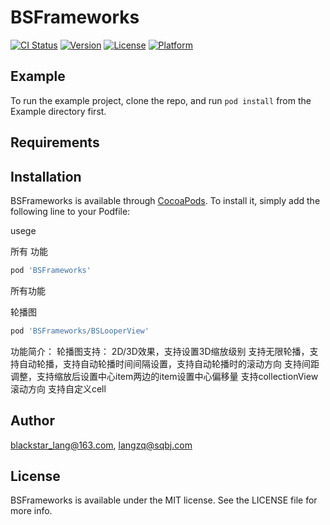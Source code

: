 # BSFrameworks

[![CI Status](https://img.shields.io/travis/blackstar_lang@163.com/BSFrameworks.svg?style=flat)](https://travis-ci.org/blackstar_lang@163.com/BSFrameworks)
[![Version](https://img.shields.io/cocoapods/v/BSFrameworks.svg?style=flat)](https://cocoapods.org/pods/BSFrameworks)
[![License](https://img.shields.io/cocoapods/l/BSFrameworks.svg?style=flat)](https://cocoapods.org/pods/BSFrameworks)
[![Platform](https://img.shields.io/cocoapods/p/BSFrameworks.svg?style=flat)](https://cocoapods.org/pods/BSFrameworks)

## Example

To run the example project, clone the repo, and run `pod install` from the Example directory first.

## Requirements

## Installation

BSFrameworks is available through [CocoaPods](https://cocoapods.org). To install
it, simply add the following line to your Podfile:


usege

所有 功能
```ruby
pod 'BSFrameworks'
```
所有功能

轮播图
```ruby
pod 'BSFrameworks/BSLooperView'
```
功能简介：
轮播图支持：
2D/3D效果，支持设置3D缩放级别
支持无限轮播，支持自动轮播，支持自动轮播时间间隔设置，支持自动轮播时的滚动方向
支持间距调整，支持缩放后设置中心item两边的item设置中心偏移量
支持collectionView滚动方向
支持自定义cell




## Author

blackstar_lang@163.com, langzq@sqbj.com

## License

BSFrameworks is available under the MIT license. See the LICENSE file for more info.
